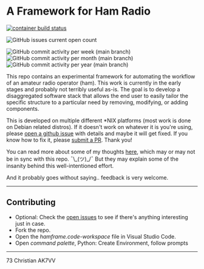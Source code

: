 # A Framework for Ham Radio

[![container build status](https://github.com/ckuhtz/hamframe/actions/workflows/docker-images.yml/badge.svg?event=push)](https://github.com/ckuhtz/hamframe/actions/)

![GitHub issues current open count](https://img.shields.io/github/issues-search?query=repo%3Ackuhtz%2Fhamframe%20state%3Aopen&logo=github&label=current%20open%20issues%20count&color=teal)

![GitHub commit activity per week (main branch)](https://img.shields.io/github/commit-activity/w/ckuhtz/hamframe/main)
![GitHub commit activity per month (main branch)](https://img.shields.io/github/commit-activity/m/ckuhtz/hamframe/main)
![GitHub commit activity per year (main branch)](https://img.shields.io/github/commit-activity/y/ckuhtz/hamframe/main)


This repo contains an experimental framework for automating the workflow of an amateur radio operator (ham). This work is currently in the early stages and probably not terribly useful as-is. The goal is to develop a disaggregated software stack that allows the end user to easily tailor the specific structure to a particular need by removing, modifying, or adding components.

This is developed on multiple different \*NIX platforms (most work is done on Debian related distros).  If it doesn't work on whatever it is you're using, please [open a github issue](https://github.com/ckuhtz/hamframe/issues) with details and maybe it will get fixed.  If you know how to fix it, please [submit a PR](https://github.com/ckuhtz/hamframe/pulls). Thank you!

You can read more about some of my thoughts [here](https://holdmybeer.io/2024/06/04/ham-stack-modernizing-the-wheel/), which may or may not be in sync with this repo. ¯\\\_(ツ)\_/¯ But they may explain some of the insanity behind this well-intentioned effort.

And it probably goes without saying.. feedback is very welcome.

---

## **Contributing**

- Optional: Check the [open issues](https://github.com/ckuhtz/hamframe/issues) to see if there's anything interesting just in case.
- Fork the repo.
- Open the _hamframe.code-workspace_ file in Visual Studio Code.
- Open _command palette_, Python: Create Environment, follow prompts

---

73 Christian AK7VV
